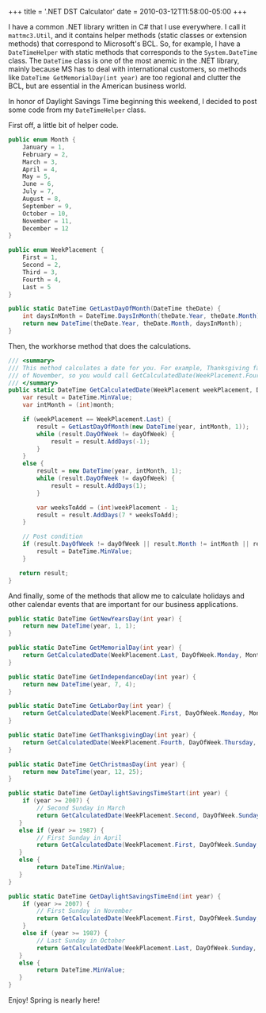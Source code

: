+++
title = '.NET DST Calculator'
date = 2010-03-12T11:58:00-05:00
+++

I have a common .NET library written in C# that I use everywhere. I call it `mattmc3.Util`, and it contains helper methods (static classes or extension methods) that correspond to Microsoft's BCL. So, for example, I have a `DateTimeHelper` with static methods that corresponds to the `System.DateTime` class. The `DateTime` class is one of the most anemic in the .NET library, mainly because MS has to deal with international customers, so methods like `DateTime GetMemorialDay(int year)` are too regional and clutter the BCL, but are essential in the American business world.

In honor of Daylight Savings Time beginning this weekend, I decided to post some code from my `DateTimeHelper` class.

First off, a little bit of helper code.

```csharp
public enum Month {
    January = 1,
    February = 2,
    March = 3,
    April = 4,
    May = 5,
    June = 6,
    July = 7,
    August = 8,
    September = 9,
    October = 10,
    November = 11,
    December = 12
}

public enum WeekPlacement {
    First = 1,
    Second = 2,
    Third = 3,
    Fourth = 4,
    Last = 5
}

public static DateTime GetLastDayOfMonth(DateTime theDate) {
    int daysInMonth = DateTime.DaysInMonth(theDate.Year, theDate.Month);
    return new DateTime(theDate.Year, theDate.Month, daysInMonth);
}
```

Then, the workhorse method that does the calculations.

```csharp
/// <summary>
/// This method calculates a date for you. For example, Thanksgiving falls on the 4th Thursday
/// of November, so you would call GetCalculatedDate(WeekPlacement.Fourth, DayOfWeek.Thursday, Month.November, DateTime.Now.Year)
/// </summary>
public static DateTime GetCalculatedDate(WeekPlacement weekPlacement, DayOfWeek dayOfWeek, Month month, int year) {
    var result = DateTime.MinValue;
    var intMonth = (int)month;

    if (weekPlacement == WeekPlacement.Last) {
        result = GetLastDayOfMonth(new DateTime(year, intMonth, 1));
        while (result.DayOfWeek != dayOfWeek) {
            result = result.AddDays(-1);
        }
    }
    else {
        result = new DateTime(year, intMonth, 1);
        while (result.DayOfWeek != dayOfWeek) {
            result = result.AddDays(1);
        }

        var weeksToAdd = (int)weekPlacement - 1;
        result = result.AddDays(7 * weeksToAdd);
    }

    // Post condition
    if (result.DayOfWeek != dayOfWeek || result.Month != intMonth || result.Year != year) {
        result = DateTime.MinValue;
    }

   return result;
}
```

And finally, some of the methods that allow me to calculate holidays and other calendar events that are important for our business applications.

```csharp
public static DateTime GetNewYearsDay(int year) {
    return new DateTime(year, 1, 1);
}

public static DateTime GetMemorialDay(int year) {
    return GetCalculatedDate(WeekPlacement.Last, DayOfWeek.Monday, Month.May, year);
}

public static DateTime GetIndependanceDay(int year) {
    return new DateTime(year, 7, 4);
}

public static DateTime GetLaborDay(int year) {
    return GetCalculatedDate(WeekPlacement.First, DayOfWeek.Monday, Month.September, year);
}

public static DateTime GetThanksgivingDay(int year) {
    return GetCalculatedDate(WeekPlacement.Fourth, DayOfWeek.Thursday, Month.November, year);
}

public static DateTime GetChristmasDay(int year) {
    return new DateTime(year, 12, 25);
}

public static DateTime GetDaylightSavingsTimeStart(int year) {
    if (year >= 2007) {
        // Second Sunday in March
        return GetCalculatedDate(WeekPlacement.Second, DayOfWeek.Sunday, Month.March, year);
   }
   else if (year >= 1987) {
        // First Sunday in April
        return GetCalculatedDate(WeekPlacement.First, DayOfWeek.Sunday, Month.April, year);
   }
   else {
        return DateTime.MinValue;
   }
}

public static DateTime GetDaylightSavingsTimeEnd(int year) {
    if (year >= 2007) {
        // First Sunday in November
        return GetCalculatedDate(WeekPlacement.First, DayOfWeek.Sunday, Month.November, year);
    }
    else if (year >= 1987) {
        // Last Sunday in October
        return GetCalculatedDate(WeekPlacement.Last, DayOfWeek.Sunday, Month.October, year);
   }
   else {
        return DateTime.MinValue;
   }
}
```

Enjoy!  Spring is nearly here!
